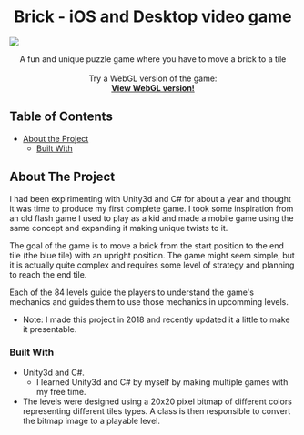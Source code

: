 <p align="center">
  <h1 align="center">Brick - iOS and Desktop video game</h1>
  <a href="https://www.linkedin.com/in/simon-mercier-372b6219b/">
  <img src="https://img.shields.io/badge/-LinkedIn-black.svg?style=flat-square&logo=linkedin&colorB=555">
  </a>

  <p align="center">
    A fun and unique puzzle game where you have to move a brick to a tile
  <br/>
  <br/>
    Try a WebGL version of the game: <br />
    <a href="https://simon-mercier.github.io/brick-video-game/"><strong>View WebGL version!</strong></a> <br />
  </p>
</p>

<!-- TABLE OF CONTENTS -->
## Table of Contents

* [About the Project](#about-the-project) 
  * [Built With](#built-with)

<!-- ABOUT THE PROJECT -->
## About The Project

I had been expirimenting with Unity3d and C# for about a year and thought it was time to produce my first complete game.
I took some inspiration from an old flash game I used to play as a kid and made a mobile game using the same concept and expanding it
making unique twists to it. 

The goal of the game is to move a brick from the start position to the end tile (the blue tile) with an upright position. The game might
seem simple, but it is actually quite complex and requires some level of strategy and planning to reach the end tile. 

Each of the 84 levels guide the players to understand the game's mechanics and guides them to use those mechanics in upcomming levels.

- Note: I made this project in 2018 and recently updated it a little to make it presentable.

### Built With
- Unity3d and C#. 
  - I learned Unity3d and C# by myself by making multiple games with my free time.
- The levels were designed using a 20x20 pixel bitmap of different colors representing different tiles types. A class is then responsible to convert
the bitmap image to a playable level.



